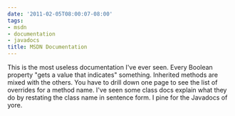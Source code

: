 ```yaml
---
date: '2011-02-05T08:00:07-08:00'
tags:
- msdn
- documentation
- javadocs
title: MSDN Documentation
---
```


This is the most useless documentation I've ever seen. Every Boolean property "gets a value that indicates" something. Inherited methods are mixed with the others. You have to drill down one page to see the list of overrides for a method name. I've seen some class docs explain what they do by restating the class name in sentence form. I pine for the Javadocs of yore.
